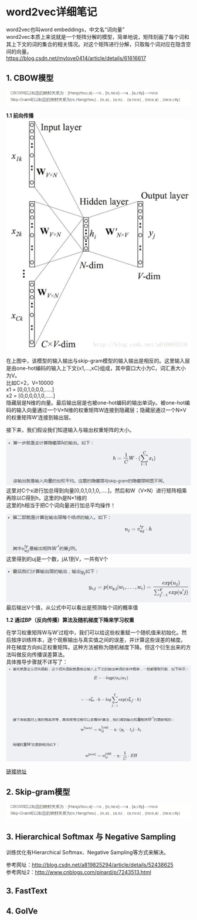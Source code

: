 # word2vec详细笔记

word2vec也叫word embeddings，中文名“词向量”<br>
word2vec本质上来说就是一个矩阵分解的模型，简单地说，矩阵刻画了每个词和其上下文的词的集合的相关情况。对这个矩阵进行分解，只取每个词对应在隐含空间的向量。<br>
https://blog.csdn.net/mylove0414/article/details/61616617

## 1. CBOW模型

![w2v](pic/word2vec1.png)

**1.1 前向传播**<br>
![cbow](pic/cbow.png)

在上图中，该模型的输入输出与skip-gram模型的输入输出是相反的。这里输入层是由one-hot编码的输入上下文{x1,…,xC}组成，其中窗口大小为C，词汇表大小为V。<br>
比如C=2，V=10000<br>
x1 = \[0,0,1,0,0,0,.....]<br>
x2 = \[0,0,0,0,1,0,.....]<br>
隐藏层是N维的向量。最后输出层是也被one-hot编码的输出单词y。被one-hot编码的输入向量通过一个V×N维的权重矩阵W连接到隐藏层；隐藏层通过一个N×V的权重矩阵W′连接到输出层。

接下来，我们假设我们知道输入与输出权重矩阵的大小。

![cbow1](pic/cbow1.png)<br>
这里对C个x进行加总得到向量\[0,0,1,0,1,0,.....]，然后和W（V×N）进行矩阵相乘再除以C得到h，这里的h是N×1维的<br>
这里的h相当于把C个词向量进行加总平均操作！

![cbow2](pic/cbow2.png)<br>
这里得到的uj是一个数，j从1到V，一共有V个

![cbow3](pic/cbow3.png)<br>
最后输出V个值，从公式中可以看出是预测每个词的概率值

**1.2 通过BP（反向传播）算法及随机梯度下降来学习权重**<br>

在学习权重矩阵W与W′过程中，我们可以给这些权重赋一个随机值来初始化。然后按序训练样本，逐个观察输出与真实值之间的误差，并计算这些误差的梯度。
并在梯度方向纠正权重矩阵。这种方法被称为随机梯度下降。但这个衍生出来的方法叫做反向传播误差算法。<br> 
具体推导步骤就不详写了：<br>
![cbow_bp](pic/cbow_bp.png)

[链接地址](https://blog.csdn.net/u010665216/article/details/78724856)

## 2. Skip-gram模型

![w2v](pic/word2vec1.png)



## 3. Hierarchical Softmax 与 Negative Sampling

训练优化有Hierarchical Softmax、Negative Sampling等方式来解决。

参考网址：http://blog.csdn.net/a819825294/article/details/52438625<br>
参考网址2：http://www.cnblogs.com/pinard/p/7243513.html<br>

## 3. FastText

## 4. GolVe 
